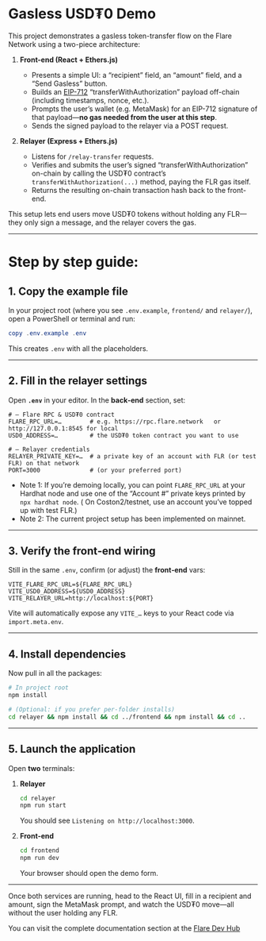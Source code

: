 
# **Gasless USD₮0 Demo**
This project demonstrates a gasless token-transfer flow on the Flare Network using a two-piece architecture:

1. **Front-end (React + Ethers.js)**

   * Presents a simple UI: a “recipient” field, an “amount” field, and a “Send Gasless” button.
   * Builds an [EIP-712](https://eips.ethereum.org/EIPS/eip-712) “transferWithAuthorization” payload off-chain (including timestamps, nonce, etc.).
   * Prompts the user’s wallet (e.g. MetaMask) for an EIP-712 signature of that payload—**no gas needed from the user at this step**.
   * Sends the signed payload to the relayer via a POST request.

2. **Relayer (Express + Ethers.js)**

   * Listens for `/relay-transfer` requests.
   * Verifies and submits the user’s signed “transferWithAuthorization” on-chain by calling the USD₮0 contract’s `transferWithAuthorization(...)` method, paying the FLR gas itself.
   * Returns the resulting on-chain transaction hash back to the front-end.

This setup lets end users move USD₮0 tokens without holding any FLR—they only sign a message, and the relayer covers the gas.

---

# Step by step guide:

## 1. Copy the example file

In your project root (where you see `.env.example`, `frontend/` and `relayer/`), open a PowerShell or terminal and run:

```powershell
copy .env.example .env
```

This creates `.env` with all the placeholders.

---

## 2. Fill in the relayer settings

Open **`.env`** in your editor. In the **back‑end** section, set:

```dotenv
# — Flare RPC & USD₮0 contract 
FLARE_RPC_URL=…        # e.g. https://rpc.flare.network   or http://127.0.0.1:8545 for local
USD0_ADDRESS=…         # the USD₮0 token contract you want to use

# — Relayer credentials
RELAYER_PRIVATE_KEY=…  # a private key of an account with FLR (or test FLR) on that network
PORT=3000              # (or your preferred port)
```

* Note 1: If you’re demoing locally, you can point `FLARE_RPC_URL` at your Hardhat node and use one of the “Account #” private keys printed by `npx hardhat node`. ( On Coston2/testnet, use an account you’ve topped up with test FLR.)
* Note 2: The current project setup has been implemented on mainnet.

---

## 3. Verify the front‑end wiring

Still in the same `.env`, confirm (or adjust) the **front‑end** vars:

```dotenv
VITE_FLARE_RPC_URL=${FLARE_RPC_URL}
VITE_USD0_ADDRESS=${USD0_ADDRESS}
VITE_RELAYER_URL=http://localhost:${PORT}
```

Vite will automatically expose any `VITE_…` keys to your React code via `import.meta.env`.

---

## 4. Install dependencies

Now pull in all the packages:

```bash
# In project root
npm install

# (Optional: if you prefer per‑folder installs)
cd relayer && npm install && cd ../frontend && npm install && cd ..
```

---

## 5. Launch the application

Open **two** terminals:

1. **Relayer**

   ```bash
   cd relayer
   npm run start
   ```

   You should see `Listening on http://localhost:3000`.

2. **Front‑end**

   ```bash
   cd frontend
   npm run dev
   ```

   Your browser should open the demo form.

---

Once both services are running, head to the React UI, fill in a recipient and amount, sign the MetaMask prompt, and watch the USD₮0 move—all without the user holding any FLR.

You can visit the complete documentation section at the [Flare Dev Hub](https://dev.flare.network/network/guides/gasless-usdt0-transfers)


